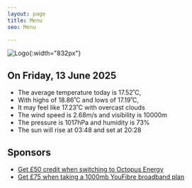 ```yaml
---
layout: page
title: Menu
seo: Menu

---
```


![Logo](/images/logo.jpg){:width="832px"}

<!-- weather_marker starts -->
## On Friday, 13 June 2025

- The average temperature today is 17.52˚C,
- With highs of 18.86˚C and lows of 17.19˚C,
- It may feel like 17.23˚C with overcast clouds
- The wind speed is 2.68m/s and visibility is 10000m
- The pressure is 1017hPa and humidity is 73%
- The sun will rise at 03:48 and set at 20:28

<!-- weather_marker ends -->

## Sponsors

- [Get £50 credit when switching to Octopus Energy](https://bit.ly/3oD1nnS)
- [Get £75 when taking a 1000mb YouFibre broadband plan](https://aklam.io/91zWhU?)
